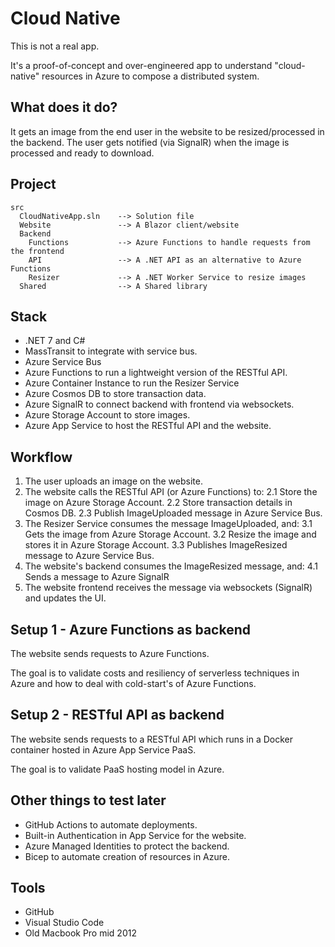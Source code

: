 # Cloud Native 

This is not a real app.

It's a proof-of-concept and over-engineered app to understand "cloud-native" resources in Azure to compose a distributed system.

## What does it do?

It gets an image from the end user in the website to be resized/processed in the backend. The user gets notified (via SignalR) when the image is processed and ready to download.

## Project

```
src
  CloudNativeApp.sln	--> Solution file
  Website				--> A Blazor client/website
  Backend
	Functions			--> Azure Functions to handle requests from the frontend
	API					--> A .NET API as an alternative to Azure Functions
	Resizer				--> A .NET Worker Service to resize images
  Shared				--> A Shared library
```

## Stack

* .NET 7 and C#
* MassTransit to integrate with service bus.
* Azure Service Bus
* Azure Functions to run a lightweight version of the RESTful API.
* Azure Container Instance to run the Resizer Service
* Azure Cosmos DB to store transaction data.
* Azure SignalR to connect backend with frontend via websockets.
* Azure Storage Account to store images.
* Azure App Service to host the RESTful API and the website.

## Workflow

1. The user uploads an image on the website.
2. The website calls the RESTful API (or Azure Functions) to:
2.1 Store the image on Azure Storage Account.
2.2 Store transaction details in Cosmos DB.
2.3 Publish ImageUploaded message in Azure Service Bus.
3. The Resizer Service consumes the message ImageUploaded, and:
3.1 Gets the image from Azure Storage Account.
3.2 Resize the image and stores it in Azure Storage Account.
3.3 Publishes ImageResized message to Azure Service Bus.
4. The website's backend consumes the ImageResized message, and:
4.1 Sends a message to Azure SignalR
5. The website frontend receives the message via websockets (SignalR) and updates the UI.


## Setup 1 - Azure Functions as backend

The website sends requests to Azure Functions. 

The goal is to validate costs and resiliency of serverless techniques in Azure and how to deal with cold-start's of Azure Functions.

## Setup 2 - RESTful API as backend

The website sends requests to a RESTful API which runs in a Docker container hosted in Azure App Service PaaS.

The goal is to validate PaaS hosting model in Azure.

## Other things to test later

* GitHub Actions to automate deployments.
* Built-in Authentication in App Service for the website.
* Azure Managed Identities to protect the backend.
* Bicep to automate creation of resources in Azure.

## Tools 

* GitHub
* Visual Studio Code
* Old Macbook Pro mid 2012